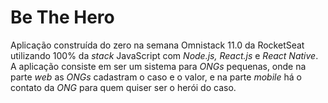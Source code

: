 # Be The Hero

Aplicação construída do zero na semana Omnistack 11.0 da RocketSeat utilizando 100% da *stack* JavaScript com *Node.js, React.js* e *React Native*. A aplicação consiste em ser um sistema para *ONGs* pequenas, onde na parte *web* as *ONGs* cadastram o caso e o valor, e na parte *mobile* há o contato da *ONG* para quem quiser ser o herói do caso.
